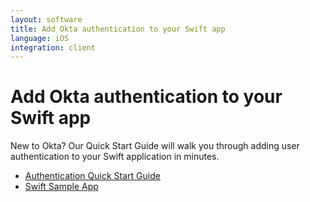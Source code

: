 ```yaml
---
layout: software
title: Add Okta authentication to your Swift app
language: iOS
integration: client
---
```


# Add Okta authentication to your Swift app

New to Okta? Our Quick Start Guide will walk you through adding user authentication to your Swift application in minutes.

<ul class='code-list'>
  <li>
    <a href='/quickstart/#/ios/java/generic' class='code-button inverse' data-proofer-ignore>
      <span class='code-icon launch-16'></span><span>Authentication Quick Start Guide</span>
    </a>
  </li>
  <li>
    <a href='https://github.com/okta/okta-sdk-appauth-ios' class='code-button'>
      <span class='fa fa-github'></span><span>Swift Sample App</span>
    </a>
  </li>
</ul>
